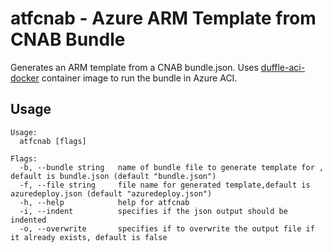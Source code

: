 # atfcnab - Azure ARM Template from CNAB Bundle

Generates an ARM template from a CNAB bundle.json. Uses [duffle-aci-docker](https://github.com/simongdavies/silver-garbanzo/tree/master/client/duffle-aci-docker) container image to run the bundle in Azure ACI.

## Usage

```shell
Usage:
  atfcnab [flags]

Flags:
  -b, --bundle string   name of bundle file to generate template for , default is bundle.json (default "bundle.json")
  -f, --file string     file name for generated template,default is azuredeploy.json (default "azuredeploy.json")
  -h, --help            help for atfcnab
  -i, --indent          specifies if the json output should be indented
  -o, --overwrite       specifies if to overwrite the output file if it already exists, default is false
  ```
